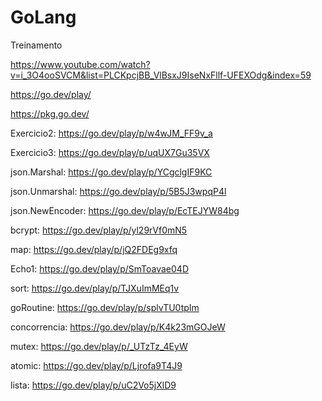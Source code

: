 # GoLang
Treinamento

https://www.youtube.com/watch?v=i_3O4ooSVCM&list=PLCKpcjBB_VlBsxJ9IseNxFllf-UFEXOdg&index=59

https://go.dev/play/

https://pkg.go.dev/

Exercicio2:
https://go.dev/play/p/w4wJM_FF9v_a

Exercicio3:
https://go.dev/play/p/uqUX7Gu35VX

json.Marshal: https://go.dev/play/p/YCgclgIF9KC

json.Unmarshal: https://go.dev/play/p/5B5J3wpqP4l

json.NewEncoder: https://go.dev/play/p/EcTEJYW84bg

bcrypt: https://go.dev/play/p/yl29rVf0mN5

map: https://go.dev/play/p/jQ2FDEg9xfq

Echo1: https://go.dev/play/p/SmToavae04D

sort: https://go.dev/play/p/TJXuImMEq1v

goRoutine: https://go.dev/play/p/splvTU0tpIm

concorrencia: https://go.dev/play/p/K4k23mGOJeW

mutex: https://go.dev/play/p/_UTzTz_4EyW

atomic: https://go.dev/play/p/Ljrofa9T4J9

lista: https://go.dev/play/p/uC2Vo5jXlD9